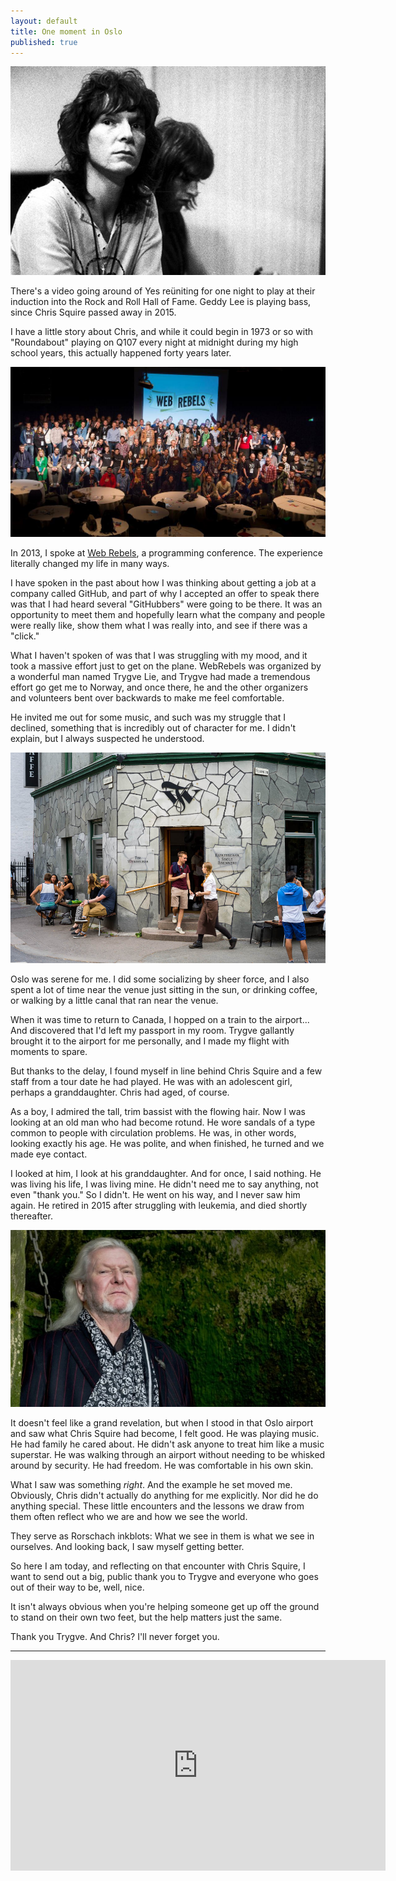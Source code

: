```yaml
---
layout: default
title: One moment in Oslo
published: true
---
```


![Chris Squire](/assets/images/chris-squire.jpg)

There's a video going around of Yes reüniting for one night to play at their induction into the Rock and Roll Hall of Fame. Geddy Lee is playing bass, since Chris Squire passed away in 2015.

I have a little story about Chris, and while it could begin in 1973 or so with "Roundabout" playing on Q107 every night at midnight during my high school years, this actually happened forty years later.

![Web Rebels](/assets/images/web-rebels.jpg)

In 2013, I spoke at [Web Rebels], a programming conference. The experience literally changed my life in many ways.

[Web Rebels]: https://www.webrebels.org

I have spoken in the past about how I was thinking about getting a job at a company called GitHub, and part of why I accepted an offer to speak there was that I had heard several "GitHubbers" were going to be there. It was an opportunity to meet them and hopefully learn what the company and people were really like, show them what I was really into, and see if there was a "click."

What I haven't spoken of was that I was struggling with my mood, and it took a massive effort just to get on the plane. WebRebels was organized by a wonderful man named Trygve Lie, and Trygve had made a tremendous effort go get me to Norway, and once there, he and the other organizers and volunteers bent over backwards to make me feel comfortable.

He invited me out for some music, and such was my struggle that I declined, something that is incredibly out of character for me. I didn't explain, but I always suspected he understood.

![Coffee at Tim Wendelboe](/assets/images/tim-wendelboe.jpg)

Oslo was serene for me. I did some socializing by sheer force, and I also spent a lot of time near the venue just sitting in the sun, or drinking coffee, or walking by a little canal that ran near the venue.

When it was time to return to Canada, I hopped on a train to the airport... And discovered that I'd left my passport in my room. Trygve gallantly brought it to the airport for me personally, and I made my flight with moments to spare.

But thanks to the delay, I found myself in line behind Chris Squire and a few staff from a tour date he had played. He was with an adolescent girl, perhaps a granddaughter. Chris had aged, of course.

As a boy, I admired the tall, trim bassist with the flowing hair. Now I was looking at an old man who had become rotund. He wore sandals of a type common to people with circulation problems. He was, in other words, looking exactly his age. He was polite, and when finished, he turned and we made eye contact.

I looked at him, I look at his granddaughter. And for once, I said nothing. He was living his life, I was living mine. He didn't need me to say anything, not even "thank you." So I didn't. He went on his way, and I never saw him again. He retired in 2015 after struggling with leukemia, and died shortly thereafter.

![Chris Squire](/assets/images/chris-squire-2.jpg)

It doesn't feel like a grand revelation, but when I stood in that Oslo airport and saw what Chris Squire had become, I felt good. He was playing music. He had family he cared about. He didn't ask anyone to treat him like a music superstar. He was walking through an airport without needing to be whisked around by security. He had freedom. He was comfortable in his own skin.

What I saw was something *right*. And the example he set moved me. Obviously, Chris didn't actually do anything for me explicitly. Nor did he do anything special. These little encounters and the lessons we draw from them often reflect who we are and how we see the world.

They serve as Rorschach inkblots: What we see in them is what we see in ourselves. And looking back, I saw myself getting better.

So here I am today, and reflecting on that encounter with Chris Squire, I want to send out a big, public thank you to Trygve and everyone who goes out of their way to be, well, nice.

It isn't always obvious when you're helping someone get up off the ground to stand on their own two feet, but the help matters just the same.

Thank you Trygve. And Chris? I'll never forget you.

---

<iframe width="600" height="337" src="https://www.youtube.com/embed/eo-lBnTc3So" frameborder="0" allowfullscreen></iframe>
